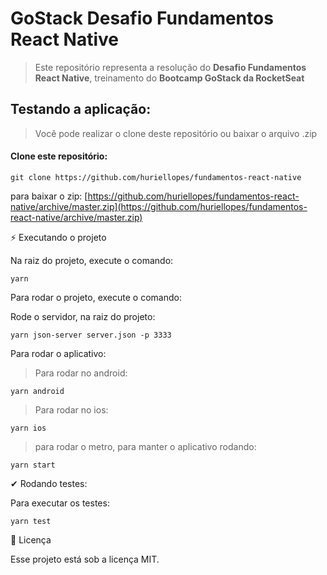# GoStack Desafio Fundamentos React Native

> Este repositório representa a resolução do **Desafio Fundamentos React Native**, treinamento do **Bootcamp GoStack da RocketSeat**

## Testando a aplicação:

> Você pode realizar o clone deste repositório ou baixar o arquivo .zip

#### Clone este repositório:

````
git clone https://github.com/huriellopes/fundamentos-react-native
````

para baixar o zip: [https://github.com/huriellopes/fundamentos-react-native/archive/master.zip](https://github.com/huriellopes/fundamentos-react-native/archive/master.zip)

⚡ Executando o projeto

Na raiz do projeto, execute o comando:

````
yarn
````

Para rodar o projeto, execute o comando:

Rode o servidor, na raiz do projeto:

````
yarn json-server server.json -p 3333
````

Para rodar o aplicativo:

> Para rodar no android:

````
yarn android
````

> Para rodar no ios:

````
yarn ios
````

> para rodar o metro, para manter o aplicativo rodando:

````
yarn start
````

✔ Rodando testes:

Para executar os testes:

````
yarn test
````

📝 Licença

Esse projeto está sob a licença MIT.
